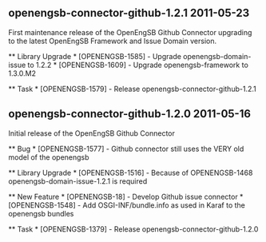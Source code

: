 openengsb-connector-github-1.2.1 2011-05-23
---------------------------------------------------------------------

First maintenance release of the OpenEngSB Github Connector upgrading to the latest OpenEngSB Framework and Issue Domain version.

** Library Upgrade
    * [OPENENGSB-1585] - Upgrade openengsb-domain-issue to 1.2.2
    * [OPENENGSB-1609] - Upgrade openengsb-framework to 1.3.0.M2

** Task
    * [OPENENGSB-1579] - Release openengsb-connector-github-1.2.1


openengsb-connector-github-1.2.0 2011-05-16
---------------------------------------------------------------------

Initial release of the OpenEngSB Github Connector

** Bug
    * [OPENENGSB-1577] - Github connector still uses the VERY old model of the openengsb

** Library Upgrade
    * [OPENENGSB-1516] - Because of OPENENGSB-1468 openengsb-domain-issue-1.2.1 is required

** New Feature
    * [OPENENGSB-18] - Develop Github issue connector
    * [OPENENGSB-1548] - Add OSGI-INF/bundle.info as used in Karaf to the openengsb bundles

** Task
    * [OPENENGSB-1379] - Release openengsb-connector-github-1.2.0

